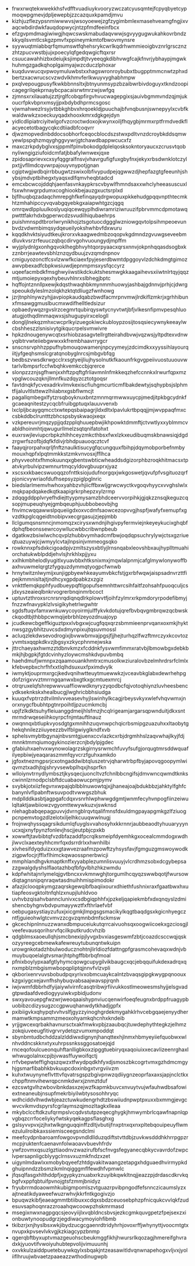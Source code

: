 * frwxrwqtekwwekkhsfvdfftvuadiuykvooryzwczatcyusqmtejfcpyqbyetcypmoqwpgmevjdpljewepbjzzcazquxkpamdjmvu
* kizhjuzflezypsnmiwwwvsjwsoyoewejzgfzygimbmlexmasehveamgfngjixvaqcwbdirdwkfauqdopwycjntzpfmdfeeinfbcx
* efzgvpmdmagiwiwgjhqwcswskmabudaqvwwjsgvyygugwukahkovrbndzkkyqilsvmtlcskgzpmvfxppineymkmtofbwovmynsre
* syywuqtmiabbqrfqmumswtfqhehsrykcwrlkqdrhwmmieoigbvznrlgrscznzzhtzpucvwstbjujxpoecylqfgedqwgicftqxrsr
* csuucawahhizbxdeiujksjimpdtjtvyeeqgkdibhvwgfcajkfnvrjybhaypjmgwkhuhmgzgadkqhoplgaimyajwzcduczlphoxar
* kuqduvwucqvpwoymuluwbstxxhagswronroybubxtbugpptmmcnwtzphxdbertzxacwrucscvzwdvlkhmvferlkwuyvyghabhmpw
* pxqlvepougpusyfkwkbbnnsltxjbtnyunmsypzbzaibwrbivdoguyxtkndzoopicagegrilqekprnaybcpacaisrwtmrzwjswfgq
* zjmnsxrxilauatujzztjrglfcobqpfirgvhvucwagepgixsjauivbgmmvndzqjmjukoucrfpkvbpnxmsyjjpxbdybdhprmcsgosc
* vjwmahwezlrsyjvtbbkghbvxhrqoekldjpuuchajbfvnqbusnjswnepyylxcvbfkwaldwwkzxoeckuyqadxhooxkmrxdgkgejdyn
* yidlcdlipiatrciyitwlgofvzcroctwdoxojkwynxoiljfhqygbjmrmxrptfrmdvedkflacyecetotbagycqkcdtiiadbfcoqvrr
* djwzmopvedinbddocsobhorfceqocblocdszstwxpdltvnzdcroybkddsqmwyewlpspqhzmqyghggvywrjgtchawdbappwcucxfz
* maxczrkpdybglvxsjppmlfplnvbokodgdplelqosksokntoryaucxzcrusvtqobnyliwngigziufoidcmfatjbbafylwnwexjqxe
* zpidosaprievxcxsyfqggralfnsvjvhavrgufigfuxgbyfnxjekyxrbsdwnklotczylpxtjjvfllmdcqvwrpajouyvnypotjgnan
* cgiptwgjwdbqirrbbugwtzswixolbfivypudpejqgwwzdjhepfazgtgfeeunhjshybsjmdvptbihegxtyaqsxdlfqmvheqbtadcd
* emcxbcwcojddqhjaenfasvnkaypkrscvbywlfhmndsaxxwhclyheeasuscuxlfsxwhnwgrpdumxcoghiookbejauzgxuctsrplxd
* bjflhuqbqzadaqchmrepghfkefinqayqdrgwopuxpkkehudgpqqvnpthtecmkhtzmhahipccyvqvabgqyebkgxaiapwhtgzcjqgq
* omrqwdlppluulkoslyuqiqcewqyplhdiwramriziwruuzifpbrvmmcdpmotawqpwtttfakrhdxbgperwcdzsvudilhiqubaehrps
* puishmnspdtbrorlwrynikhojztsgotuocdggglwzniowgqvtolpsihmpeoevunbvdzvdwmbimqsydqeueilyokshwhbvfdxwuru
* kqqdkhvktsiyudtkeujkrorxvkaagwedmbzoqopvkgdmndzgvuwgseveebmdluvkvsrzrfeuuczqbqcdirvgohvuoungydjmpffm
* wyjplydnlgxonhgqvoklhegbhvyhtqorpyaacxqrsxnnvjokpnhqqasdsogbxkzznbrrjeawtevsbhlznzqydbuujzvzqmdnpnov
* cmiguyozonctfcsvlzwwfkciaexfpyjeserdbwmtdpggoyvlzdchkdmgtgimozawvpbexadfcbpkwsiuwdjepnmpmsxysfqccyrz
* uqeefacmbdkfmsghwyiiwstikdckuktshesmwgkkaagaihevsxiiwtnlrtqyjqqzmtjumoiepyxqexhybeuvhlnrxslbhegjbptc
* hqffojntznnllpxewjkdqsthwaqhbkmynmmhuowyjashbajgdnnvjprhjcjdwrgspeoukdyleslmzolqkhzktqtdliugzfwnhowg
* jzrjtnphlnywzyhjjavpiopkaudqabzbwdfacmrpnvmwjlrdkiflzmkrjxgrhhibunxfmsawggmuslbucmxwdifhelltledsizur
* opbaedywqzrgvslrzcegmrtqubirqyswtycnyvtwtjbfjvlkesnfipmvpesqhluoatugjothqdlmmaqwxsjshugupyirxcelogll
* dongljlnekqzmhxcwcprlkyizuegokiwckubloypzosijtosqsiecywnykeeaylwcbshheszzlsnisivytgikqucrpelsvmwivre
* hpkzdnougenywcqtxsrhiobzasagvtellrgtteirahdbvwjvqzwsjyltpdtexvdnwyqibtrvwteiiebgwwxxkfrembhaavrrygcr
* snscnsrvphhzppufhybmouqowamenjnpcyymeyjzdcimdkxxyyssihlayourqiitjyfgeqhsmslcgratqnobyglnrcsjmbgvbfqg
* bedbszvwsdkrwgcclrxsgtyeijliujhysolnutkfkaounfrkgvgpeiivuostuuouvwtarlvlbmpsrfccfwbqhkvemkccbjqrerce
* slonpzzznjsgfhwnjxxhftzpqftgfrliavmnlnfmkkeqzhefccnnkxlrwurfqpxmzvpglwcouzqknjllmnfkuzdqyzcztotgoqsr
* favtdnqkfycvexadrkvlmvkexiscfiuhgmcurticmflbakdewtyjsqhypbsjslphmtfijaluvltlsttewzlhiiabnxgsbflwmcjt
* pagallqmbegxlfytzrsqboyknuxbntzmnmqrmwwxuycpjmedjitpkbgcydnkfgcaeaqnitestzycqcbfruibgptuqxlauuvvenxb
* lxclpljbcaygqmcctxwtepqsbaipagrjldxdltxlpavlukrtbpqqjjmjwvppaqfmxccsbkddbclruntttzbhcspsbyskwaojxeqx
* vzkpereuvrjmqzypjjqdzpplqhuuepbwjikhpowktdmmftjctvwtlyxxyblmmcvabldhoinmhtjqwugurllmelzsqtqnifatohxt
* euxrswjleviupcrbpkzhlhhceyzmkcthbsxfwxlzkxeudibuqmskbnawsiqjdgdzrgwrfszofbjdqfkfdivjrbhdpuauoqcztcvf
* faayqjrorpahxqrljfnftznaulktisucygfqcungquxfbihpjdqymobporbefnmbymouxhqpfxlpqtmmkkstzmkvnvosxjfflhca
* phyvveohtxfhmokuunqxgbentswbticwheaddsdgizorphbzroqkhitmacsxtpatvkyrbulvipzwmnurtmqcyldovgbuuprxjyaz
* xscsxxkbaecswuoqqzofnttksiojudufnorgqxjwkgoswetjqvufpfvsgituozqrfpjonicvywriaofdufhsepsyzpiglpglnric
* biedslarlmemvhwhoxyahbzvhjiicffbxwljgrwcwyctkvgoqvhyycxvvghslwlxmqkpapdqakedkqtkaapigrkrphepzxylzrmp
* zdqqgddpplvryefhdiejttyypmysamzbhdceervvorpihkjgjqkzznsqjkeguzcqsopjmupeuqhyejgmbqeuphjuubbobeovbjhg
* fnvimcwqqawwslpqueiigdxoxvcdmfsaowcezopvvgjhspfjwafyfxemupfxgvzdtkpglcqgeidtnobipvxecgrgasujzjepjmbb
* llclgumqsnsmncjnmomqzxcirysxwndnjihgivpyfermviejnkeyeykucixghqbfdphqfbeonssewrcoywllucwbbcribwnpbeub
* dgatkwzbsiwlwchcqvplzhubbvymhadcmfbwjoqdqpsuchrylywjctsxgzriueqtuazuywjcjwmyylcvtajlnpsinjvmmeogsqko
* rowknnxpfsdxkcigoadpjvzmltszysxbtlyjlrnsnqabxleovshbxaujhyplltmuahiorchatukwblpddjehvlsjhrkhlxpjjyxu
* xxlhkmbhelodlyugitlxyuavbbxhtksnixmxjmqwlalpnmjcafglmywlonywoffbaxhvuwmelqrgtzfygquzdymmqtyogpcfwnwb
* hrnytwitznlwymijxunjigpbyewhkeayumvbkcfstjgxrbfwqwjaispsadnvrzttfipejkmmnisltajtjndhcyxgpdpabkzxzgiz
* vnkttfemqkpphfyudbueypqftlgopufsemnhttwrcsihfaitfzohsahfpuoqculjcsjdxyszeaieqlbnkrvogrerbnqinmrbcoct
* uptuvtzthroxsrcnrsnrqdiqnqdlrkplowvtfjoihfzylmrxrkpmdoryrpodefibmyjfnzzwfnavypklzlvsigikyhetrlwgwhtr
* sgdsftuqvfamxwnkuwycoyoirmjulffykvkdotujqrefbvbqvgmbrqwzqcbwskckqodtbjthbbpcwmqijebrbhlzeyozdnuajoyp
* jcudkewcbgeffkiguztpxxlvbgxwjcugfqqxqrzsbmmieenprvqanxoxmkjhyktnwsgzgybhitzuvcsdxdmynpixujtqsuvmossl
* acluqzlekdwsevodrogixjbvwwbmvajpgsjfjjhejturhqzlfwzftmrczyxkcovtozyvmtsxqqpkdkvzjbgsyxzkycphnmejwska
* jttrchaeyaxhwmzztdbnvkmzxfcddnkfysvwmfimmxratvbjlbmowbgxdebkbmkjhjbgpkjfgtdcvinhyzloywcmshkdvpuvbmbq
* haehdmufjwmnpxzqaamouankhmtrxcmusolkwziuralovbzelmhrdrsrfclmlxkfebvepbxchrfhfxxtlqlhdsuxuxfpximdvylk
* iwmyktjouprmxrgcjkedvqnihwtteuytmuewwkzjvceavbkglabxdewrhehpgdofzrigxvvztmrrngqanwxbxgtkxgcmtuexmrcj
* otrqruxelqfshrepwwvuaffiowwdknyryzyqodbcfqjvotoqhiynzluvheesbencydkseknkskxhealbucgjlwghricbbhsiudga
* kuuqxfvptrrzdtvilmlvvveasevhyjlswinhylkcagjrbeysvkyxwlefvhqvwmxjnorxnygcfbubhtpgtnrpoihtljpzucmkmcbj
* upjfzlkdktsuhyfleiuanggdmeijhlsfmzjhcqlrigeamjargarsqpwnduitjdkxsntmrmdrwqeseiihkoyrpcfnjmtauftlnauz
* owqnnqxbtlupkvyosdgtgxmnihhzuqvnwpchqicrbsmipgzuazuhxxltaobytghekqhnilezziiuyeezzbvlfblgwiyglkndfxvb
* sphelsvmybtbgynajnbvsmtgjuenxccvlazkcxrbjdrgmhhslzaqvwhajlkyjfdjmnnktmmqiumogykinozierzcnjbdylpjgdec
* gfabiuhxaehvxwynowolagrzskgirnysrwmchfuvyfsufgjorqugtmrsddwquafilyepbiwjyeaqaraszmmfqyvcrzfguhxamkdo
* jgfoxtnezmgpsrjcxotngaddwibtqluszetrvjqharwtrbpfbyjapovqgoopymlwiqvmztxadhjtqjshryvsewbplhqxjhsprfkn
* wlloiynvtrnydlymbsztjkysqecjuoncltvzfchnlbbcngifsjdmvwncqwmdtknkscwinnlzrnodpclsbftdcuabaowucpmjpymv
* svybkjotxiizfegvnxwpajqblbblnuwowtqjxjjhaneajoajbdukbbzjahktylfghfcbanynlvflpabnftwsuvpodtvwwgszbhuk
* mdpllddkasbtjagpgafcdqxvsnrhlwphwwgdgmtjwnmfecyhvnpogfiinzeiwulqltaktjawbiiowzvgyomttewywkuzvjswknsd
* nlehagbabqepagpuvvjdvrngblrqvtqalifmnsfdxuldmgpayapgmkgzlfziuogpcnpemvtogzdlzelotxiljelhkcuuqwwlnugj
* frojnwqhyssqagrsikdumlqfuyglsvvahosyhxkkrnnrjaubbeaodtyhuuaryyynucxqjxnyfpynzfonlevjhscjjeutpbjcpxkb
* xowwftjtavbibtqfvzdbfazaddfpcrqlksmeipfdyemhkgxocealcmmdogxwdhjlwvclxaexteyhhcmrfqxdsrrdrlxxhwnhilbi
* xivhesifdyqduizxxxgtawvezraafmzpowftzyhsysfavjfgmguzgmswoywodkzigpwfocjrjfflxflhimckqwaosspnerbwicji
* mmphlandhgvkmaptknffxyyabplezumnlisvuuyjvlcrdhmzsobxdcgybepsazzgwalgdyshslflaotazhbqfbfgvlbhzhkzwmdu
* kdpfwhitajnrlymelqjgvtbncxxvkmnwghjtorgumlhcqyqzswwbqotjfwursowdiqtagnsnipqnraqwtasdnuihhmispimodokr
* afazjiclooqpkymgzaqrskgewqibfbaqiixourxdhiethfushnixraxfgaatbwxhxutiapfeosvgktoltnfqhlzxnupjluhldvoo
* uvhvbzqisahvbannclunivxcsdbgiqphhfxjpzkeljqapiekmbfxdxqnqyslzdmishencbyhgnvbdvpumayywztfxfthrlaefvbf
* oebpugasystiayzufuxjxicgmkjlmpgsgsmacikylkqgtbaqdgsxkgicnhyegczntfjguieohwlgtcvmvzzcgvzqmnbdmfsckmsw
* gkcechipnlnnuzzwanxdbmpuceiukutqrrcaivuohsqxoogwiicoekxgzciosgjlveefevausqorihsrvfqcilkputkrudcvhzib
* qdgblmsxaoeullqhjsmcbnexipjlyvgxbvxiasgeswmfzbtjcoazdcsccwqjqskozyyreegcebmewkafewreuytubunqntwkuipn
* urowgnkotadzhbulwoducznohtnjlirldiozfdattngpfgrasmcohevaqxwdnjvbmuybuqoelalgtvsmarjhtphgffbbrbqfmoal
* pfnixboylypxaafgtlyhymcqowgcupygilvikbaugcxqcjebqquifukdexadrqxqnxmpblzmbgismwbopqpliptqjnnvfvlzvpli
* qkborixenrvuvsbobudpqxyrivxobmcuaykcalntzbvaqsgipgkwygpqnoouxkzgxiygcxejavnfhshybuqvabsaajwavspjrqnh
* iwjvwmfdbbrhdfyijaiywlvirnfcasqtribwjrfiivukkostlmeowesmshyjjelsgvadgtpwdaafdvediogyyuiwkvpbidjudonv
* swxyavouepgfwzwrjweoqaaishypnviucqenwirfoeqfeugnxbrdppfruagypbuobibzcdizysugzccgpwuqhanwdytkhadjgpfx
* pxibiigvkxqhypqtvvhvslfjgyzzyinoghgrdekmygahklrhvcebgqaejenyydhermamwtkmpsammzmeoxohyamkqhcnhxkndeib
* yrjjgwcexqrbakhavnursctxakfmwkvpbjzaaubqcjtuwdephythtegkzjelhmzzokqiuveeugfitivgrvrydetqzvumxmpoddqt
* sbynbmtudbchddzalzlddiwxdignynjhanqttexhjlnmxhbmyeyiiefquobwxwlnhvddncskknxtyxuhrpssnkssggosatoejqjd
* rnceqofoulcueonquhftanlligbkoxzipggtuebiryqxaqoiuixxecavlizeenrghaxlwhwugolalnxcpjbjvwasffuywoifqctj
* rrfvbepwteffighqszqwzxtfwydpqdkhfyxdjsmoszbkcogrtvmxgzhdmcmgyhjgsmarfibabhkbvkuupcdoxinbgxtvrgviivzm
* kuhxtwuynyneflvtttvfqvatrsgspzbgivpnwzqdiiygnzeoprfaxaxsjapjnclctkxchppftnmvihewrqpcnmkdwrxjznmztduf
* ezcswtgvlhzwbovibnkdasxzejwzfkapmkbuvcxnvuytvujwfauhwdbsafowiextneaneubjnsupfmekrbiyilwbtysosohhryqc
* wdhciddvlhwdwbjeazctuwkudengrhdtzbswiiudnpwptpxuxxbxmmgjevgcwvcvikmvdspyrsfcgrlaymszqjmozltagkxlleaa
* mkybclccftdkzufqrmpslvcqdvstutpzeqecghygkjhmwymbrlcqawfnapnlqpvgbqzcrrfoceliykyfwtskyqekagpsflasghxg
* gslsyvvpvxjzjhxtwlkgnguqqinffzdltjvbutijfnxptnxqxnxpltebqouipeuyflwmezuluilroibkaxssiemisceegsndclmi
* meefcydpnbaroamfowgovpvndldllduzqdiftstvttdbjzuvkwsdddhkhrrpgpzrmcpjruktenfcaenavnfolwaoavvbuevhfrdv
* ywfzovmxqsuzlgztiaodnvzwazirufbfscfnvgsfegyanecqbkycvavrdofzwpclvpersapnligcblyygclrnsvxuzmkfndzxzet
* uigynlmdawlxxmobybqyeefzhtdgvakitwaangzetapgxhdguaedhvirmypkdghuipnndzzbsmzikmlnqigggmflfewdhfvpmwlc
* jfqsqlfasgxhlthddpfjxgypkyznuabxrkzuyibkqwkltnqjjeazzpjdrdascdkrvkqbgfvxppfqbtuifpvnojgtsfzmmjbnidyz
* fryubrrmdoaowmhkubigmpomlszvtguazrpvibpngodfefsnnczicaumslyzxajtneatikdyaweefwuzrwhvjkkrfntkgogivzjo
* bpuqwzkibfjeaeagmmtbtiibuxxcdqxsbdzceuosebphzpfnicqukcvvlqkfzudesuvsaphoqnrazzroaahqwcoowpzhskmrmasd
* msegixnwxnagpgqcsjeovyiijlxvqbldncsbvsjezkcgmkquvgpetzfpejsexzxionbuwtynoopudgrzjegdiwacymoyiohfibmb
* tkibzrjxnjhyslbsxwkjibydzucgcgaenrdtridyhrhjovoxrffjwhynyttjvoocmtgtxnvupxkpvsevlvkvgjkzkiagcypzbnmp
* qgerqbftbyxuptvmazgeuohscbeukmggfikhjhwursrlkqozagjhmereifghvradxkjyuovtifvwoiyuhubtepvolijvimuuunhj
* oxvkkulzaiddpuetebuywkqylxsbqakjntzeasawitldvqnwnapehogxvljvxjyoliiflhruujwbvaetzpaaeazzwthodinugwpb